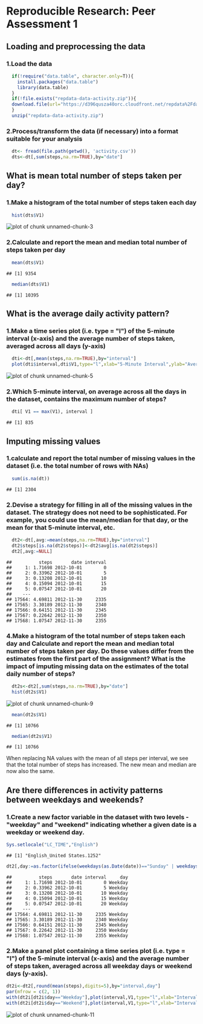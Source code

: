 # Reproducible Research: Peer Assessment 1

## Loading and preprocessing the data
### 1.Load the data

```r
  if(!require("data.table", character.only=T)){
    install.packages("data.table")
    library(data.table)
  }
  if(!file.exists("repdata-data-activity.zip")){
  download.file(url="https://d396qusza40orc.cloudfront.net/repdata%2Fdata%2Factivity.zip",destfile="repdata-data-activity.zip")
  }
  unzip("repdata-data-activity.zip")
```
### 2.Process/transform the data (if necessary) into a format suitable for your analysis

```r
  dt<- fread(file.path(getwd(), 'activity.csv'))
  dts<-dt[,sum(steps,na.rm=TRUE),by="date"]
```
## What is mean total number of steps taken per day?
### 1.Make a histogram of the total number of steps taken each day

```r
  hist(dts$V1)
```

![plot of chunk unnamed-chunk-3](figure/unnamed-chunk-3.png) 
### 2.Calculate and report the mean and median total number of steps taken per day

```r
  mean(dts$V1)
```

```
## [1] 9354
```

```r
  median(dts$V1)
```

```
## [1] 10395
```

## What is the average daily activity pattern?
### 1.Make a time series plot (i.e. type = "l") of the 5-minute interval (x-axis) and the average number of steps taken, averaged across all days (y-axis)

```r
  dti<-dt[,mean(steps,na.rm=TRUE),by="interval"]
  plot(dti$interval,dti$V1,type="l",xlab="5-Minute Interval",ylab="Average Steps Taken Across All Days")
```

![plot of chunk unnamed-chunk-5](figure/unnamed-chunk-5.png) 
### 2.Which 5-minute interval, on average across all the days in the dataset, contains the maximum number of steps?

```r
  dti[ V1 == max(V1), interval ]
```

```
## [1] 835
```
## Imputing missing values
### 1.calculate and report the total number of missing values in the dataset (i.e. the total number of rows with NAs)

```r
  sum(is.na(dt))
```

```
## [1] 2304
```
### 2.Devise a strategy for filling in all of the missing values in the dataset. The strategy does not need to be sophisticated. For example, you could use the mean/median for that day, or the mean for that 5-minute interval, etc.

```r
  dt2<-dt[,avg:=mean(steps,na.rm=TRUE),by="interval"]
  dt2$steps[is.na(dt2$steps)]<-dt2$avg[is.na(dt2$steps)]
  dt2[,avg:=NULL]
```

```
##          steps       date interval
##     1: 1.71698 2012-10-01        0
##     2: 0.33962 2012-10-01        5
##     3: 0.13208 2012-10-01       10
##     4: 0.15094 2012-10-01       15
##     5: 0.07547 2012-10-01       20
##    ---                            
## 17564: 4.69811 2012-11-30     2335
## 17565: 3.30189 2012-11-30     2340
## 17566: 0.64151 2012-11-30     2345
## 17567: 0.22642 2012-11-30     2350
## 17568: 1.07547 2012-11-30     2355
```
### 4.Make a histogram of the total number of steps taken each day and Calculate and report the mean and median total number of steps taken per day. Do these values differ from the estimates from the first part of the assignment? What is the impact of imputing missing data on the estimates of the total daily number of steps?

```r
  dt2s<-dt2[,sum(steps,na.rm=TRUE),by="date"]
  hist(dt2s$V1)
```

![plot of chunk unnamed-chunk-9](figure/unnamed-chunk-9.png) 

```r
  mean(dt2s$V1)
```

```
## [1] 10766
```

```r
  median(dt2s$V1)
```

```
## [1] 10766
```
When replacing NA values with the mean of all steps per interval, we see that the total number of steps has increased. 
The new mean and median are now also the same.


## Are there differences in activity patterns between weekdays and weekends?
### 1.Create a new factor variable in the dataset with two levels - "weekday" and "weekend" indicating whether a given date is a weekday or weekend day.

```r
Sys.setlocale("LC_TIME","English")  
```

```
## [1] "English_United States.1252"
```

```r
dt2[,day:=as.factor(ifelse(weekdays(as.Date(date))=="Sunday" | weekdays(as.Date(date))=="Saturday","Weekend", "Weekday"))]
```

```
##          steps       date interval     day
##     1: 1.71698 2012-10-01        0 Weekday
##     2: 0.33962 2012-10-01        5 Weekday
##     3: 0.13208 2012-10-01       10 Weekday
##     4: 0.15094 2012-10-01       15 Weekday
##     5: 0.07547 2012-10-01       20 Weekday
##    ---                                    
## 17564: 4.69811 2012-11-30     2335 Weekday
## 17565: 3.30189 2012-11-30     2340 Weekday
## 17566: 0.64151 2012-11-30     2345 Weekday
## 17567: 0.22642 2012-11-30     2350 Weekday
## 17568: 1.07547 2012-11-30     2355 Weekday
```
### 2.Make a panel plot containing a time series plot (i.e. type = "l") of the 5-minute interval (x-axis) and the average number of steps taken, averaged across all weekday days or weekend days (y-axis).

```r
dt2i<-dt2[,round(mean(steps),digits=5),by="interval,day"]
par(mfrow = c(2, 1))
with(dt2i[dt2i$day=="Weekday"],plot(interval,V1,type="l",xlab="Interval",ylab="Average Number Of Steps",main="Weekdays"))
with(dt2i[dt2i$day=="Weekend"],plot(interval,V1,type="l",xlab="Interval",ylab="Average Number Of Steps",main="Weekends"))
```

![plot of chunk unnamed-chunk-11](figure/unnamed-chunk-11.png) 


